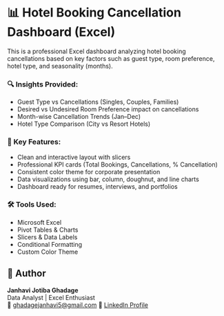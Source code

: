 # 📊 Hotel Booking Cancellation Dashboard (Excel)

This is a professional Excel dashboard analyzing hotel booking cancellations based on key factors such as guest type, room preference, hotel type, and seasonality (months).

### 🔍 Insights Provided:
- Guest Type vs Cancellations (Singles, Couples, Families)
- Desired vs Undesired Room Preference impact on cancellations
- Month-wise Cancellation Trends (Jan–Dec)
- Hotel Type Comparison (City vs Resort Hotels)

### 📌 Key Features:
- Clean and interactive layout with slicers
- Professional KPI cards (Total Bookings, Cancellations, % Cancellation)
- Consistent color theme for corporate presentation
- Data visualizations using bar, column, doughnut, and line charts
- Dashboard ready for resumes, interviews, and portfolios

### 🛠 Tools Used:
- Microsoft Excel
- Pivot Tables & Charts
- Slicers & Data Labels
- Conditional Formatting
- Custom Color Theme

## 🚀 Author

**Janhavi Jotiba Ghadage**  
Data Analyst | Excel Enthusiast  
📧 ghadagejanhavi5@gmail.com 
📎 [LinkedIn Profile](https://www.linkedin.com/in/janhavi-ghadage-aa23352b8/)
